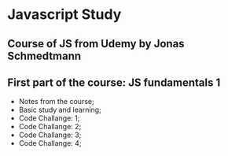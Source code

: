 # Javascript Study

## Course of JS from Udemy by Jonas Schmedtmann

## First part of the course: JS fundamentals 1

- Notes from the course;
- Basic study and learning;
- Code Challange: 1;
- Code Challange: 2;
- Code Challange: 3;
- Code Challange: 4;
